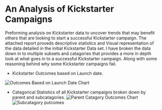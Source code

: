 # An Analysis of Kickstarter Campaigns
Preforming analysis on Kickstarter data to uncover trends that may benefit others that are looking to start a successful Kickstarter campaign. The attached report proveds descriptive statistics and Visual representation of the data detailed in the initial Kickstarter Data set. I have broken the data down in to multiple subsets and catagories that provides a more in depth look at what goes in to a successful Kickstarter campaign. Along with some reasoning behind why some Kickstarter campaigns fail.

- Kickstarter Outcomes based on Launch date.

![Outcomes Based on Launch Date Chart](https://user-images.githubusercontent.com/117245167/202040744-b5d6595b-50f2-49b2-aed8-9c66d57c7c32.png)

- Catagorical Statistics of all Kickstarter campaigns broken down by parent and subcatagories. 
![Parent Catagory Outcomes Chart](https://user-images.githubusercontent.com/117245167/202041961-7f691534-39ca-4cd3-94ea-4aee1e7033e7.png)
![Subcatagory putcomes](https://user-images.githubusercontent.com/117245167/202042625-053b288f-f743-4b9c-8639-f0b7bb6d69fd.png)
